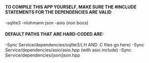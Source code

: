 #### TO COMPILE THIS APP YOURSELF, MAKE SURE THE #INCLUDE STATEMENTS FOR THE DEPENDENCIES ARE VALID
-sqlite3
-nlohmann json
-asio (non boos)
#### DEFAULT PATHS THAT ARE HARD-CODED ARE:
-Sync Service/dependencies/sqlite3/(.H AND .C files go here)
-Sync Service/dependencies/asio/asio.hpp (with asio include)
-Sync Service/dependencies/json/json.hpp

